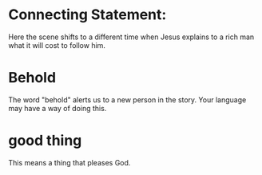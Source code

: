 
# Connecting Statement:
Here the scene shifts to a different time when Jesus explains to a rich man what it will cost to follow him.

# Behold
The word "behold" alerts us to a new person in the story. Your language may have a way of doing this.

# good thing
This means a thing that pleases God.